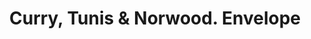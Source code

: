 ---
doi: 10.7916/D86Q38DZ
date_other: unknown
date_other_textual: unknown
form: printed ephemera
genre:
- Envelopes
name:
- Curry, Tunis & Norwood
object_in_context_url: https://biggert.cul.columbia.edu/items/view/ave_biggert_01761
subject_hierarchical_geographic:
- Lexington, Kentucky, United States
subject_name:
- Curry, Tunis & Norwood
title: Curry, Tunis & Norwood. Envelope
sort_title: Curry, Tunis & Norwood. Envelope
call_number: ave_biggert_01761
coordinates:
- 38.02972222222222,-84.49472222222222
pid: ave_biggert_01761
identifiers: ave_biggert_01761
thumbnail: https://derivativo-1.library.columbia.edu/iiif/2/ldpd:490799/full/!256,256/0/native.jpg
permalink: /biggert/ave_biggert_01761/
layout: iiif-image-page
---
